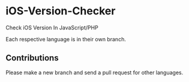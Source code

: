 # iOS-Version-Checker
Check iOS Version In JavaScript/PHP

Each respective language is in their own branch.
## Contributions
Please make a new branch and send a pull request for other languages.
